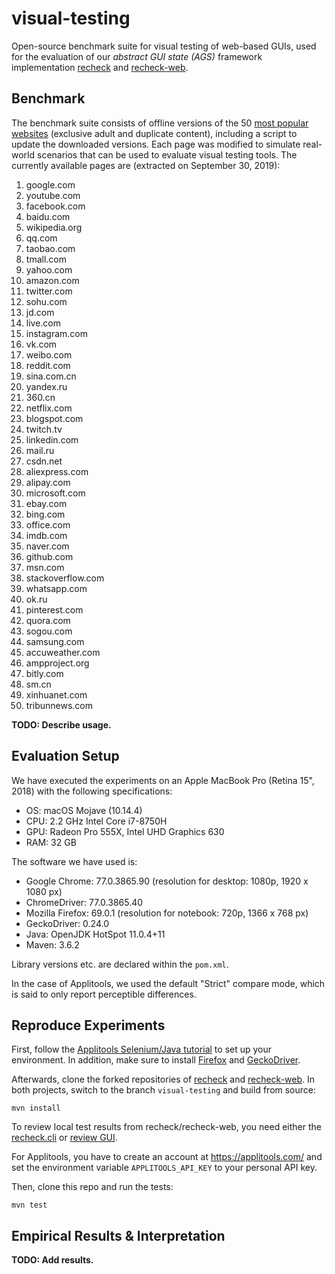 # visual-testing

Open-source benchmark suite for visual testing of web-based GUIs, used for the evaluation of our _abstract GUI state (AGS)_ framework implementation [recheck](https://github.com/retest/recheck/) and [recheck-web](https://github.com/retest/recheck-web).

## Benchmark

The benchmark suite consists of offline versions of the 50 [most popular websites](https://en.wikipedia.org/wiki/List_of_most_popular_websites) (exclusive adult and duplicate content), including a script to update the downloaded versions. Each page was modified to simulate real-world scenarios that can be used to evaluate visual testing tools. The currently available pages are (extracted on September 30, 2019):

1. google.com
1. youtube.com
1. facebook.com
1. baidu.com
1. wikipedia.org
1. qq.com
1. taobao.com
1. tmall.com
1. yahoo.com
1. amazon.com
1. twitter.com
1. sohu.com
1. jd.com
1. live.com
1. instagram.com
1. vk.com	
1. weibo.com
1. reddit.com
1. sina.com.cn
1. yandex.ru
1. 360.cn
1. netflix.com
1. blogspot.com
1. twitch.tv
1. linkedin.com
1. mail.ru
1. csdn.net
1. aliexpress.com
1. alipay.com
1. microsoft.com
1. ebay.com
1. bing.com
1. office.com
1. imdb.com
1. naver.com
1. github.com
1. msn.com
1. stackoverflow.com
1. whatsapp.com
1. ok.ru
1. pinterest.com
1. quora.com
1. sogou.com
1. samsung.com
1. accuweather.com
1. ampproject.org
1. bitly.com
1. sm.cn
1. xinhuanet.com
1. tribunnews.com

**TODO: Describe usage.**

## Evaluation Setup

We have executed the experiments on an Apple MacBook Pro (Retina 15", 2018) with the following specifications:

* OS: macOS Mojave (10.14.4)
* CPU: 2.2 GHz Intel Core i7-8750H
* GPU: Radeon Pro 555X, Intel UHD Graphics 630
* RAM: 32 GB

The software we have used is:

* Google Chrome: 77.0.3865.90 (resolution for desktop: 1080p, 1920 x 1080 px)
* ChromeDriver: 77.0.3865.40
* Mozilla Firefox: 69.0.1 (resolution for notebook: 720p, 1366 x 768 px)
* GeckoDriver: 0.24.0
* Java: OpenJDK HotSpot 11.0.4+11
* Maven: 3.6.2

Library versions etc. are declared within the `pom.xml`.

In the case of Applitools, we used the default "Strict" compare mode, which is said to only report perceptible differences.

## Reproduce Experiments

First, follow the [Applitools Selenium/Java tutorial](https://applitools.com/tutorials/selenium-java.html) to set up your environment. In addition, make sure to install [Firefox](https://mozilla.org/en/firefox/) and [GeckoDriver](https://firefox-source-docs.mozilla.org/testing/geckodriver/).

Afterwards, clone the forked repositories of [recheck](https://github.com/beatngu13/recheck/) and [recheck-web](https://github.com/beatngu13/recheck-web/). In both projects, switch to the branch `visual-testing` and build from source:

```
mvn install
```

To review local test results from recheck/recheck-web, you need either the [recheck.cli](https://github.com/retest/recheck.cli/) or [review GUI](https://retest.de/review/).

For Applitools, you have to create an account at https://applitools.com/ and set the environment variable `APPLITOOLS_API_KEY` to your personal API key.

Then, clone this repo and run the tests:

```
mvn test
```

## Empirical Results & Interpretation

**TODO: Add results.**
